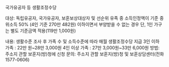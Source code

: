 국가유공자 등 생활조정수당

대상: 독립유공자, 국가유공자, 보훈보상대상자 및 선순위 유족 중 소득인정액이 기준 중위소득 50% (4인 기준 270만 482원) 이하이면서 부양받을 수 없는 경우 
단, 1인 가구는 별도 기준금액 적용(119만 1,000원)

내용: 생활수준 조사 후 가족 수 및 소득수준에 따라 매월 생활조정수당 지급
3인 이하 가족 : 22만 원~28만 3,000원
4인 이상 가족 : 27만 3,000원~33만 6,000원
방법: 주소지 관할 보훈지(방)청에 신청
문의: 주소지 관할 보훈지(방)청 및 보훈상담센터(전화 1577-0606)
